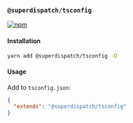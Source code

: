 ### `@superdispatch/tsconfig`

[![npm](https://img.shields.io/npm/v/@superdispatch/tsconfig)](https://www.npmjs.com/package/@superdispatch/tsconfig)

#### Installation

```bash
yarn add @superdispatch/tsconfig -D
```

#### Usage

Add to `tsconfig.json`:

```json
{
  "extends": "@superdispatch/tsconfig"
}
```
